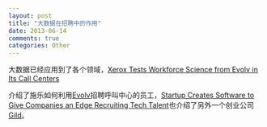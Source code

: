 ```yaml
---
layout: post
title: "大数据在招聘中的作用"
date: 2013-06-14
comments: true
categories: Other
---
```

<p>大数据已经应用到了各个领域，<a href="http://www.technologyreview.com/news/514901/the-machine-readable-workforce/">Xerox Tests Workforce Science from Evolv in Its Call Centers</a></p><p>介绍了施乐如何利用<a href="http://www.evolvondemand.com/">Evolv</a>招聘呼叫中心的员工，<a href="http://www.technologyreview.com/news/511896/a-startup-that-scores-job-seekers-whether-they-know-it-or-not/">Startup Creates Software to Give Companies an Edge Recruiting Tech Talent</a>也介绍了另外一个创业公司<a href="http://www.gild.com/">Gild</a>。</p>
